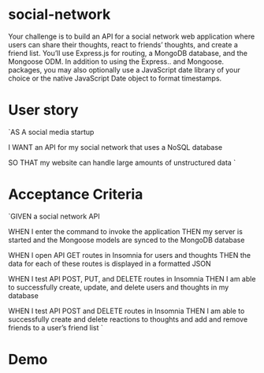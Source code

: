 # social-network
Your challenge is to build an API for a social network web application where users can share their thoughts, react to friends’ thoughts, and create a friend list. You’ll use Express.js for routing, a MongoDB database, and the Mongoose ODM. In addition to using the Express.. and Mongoose. packages, you may also optionally use a JavaScript date library of your choice or the native JavaScript Date object to format timestamps.

# User story
`AS A social media startup

I WANT an API for my social network that uses a NoSQL database

SO THAT my website can handle large amounts of unstructured data
`
# Acceptance Criteria
`GIVEN a social network API

WHEN I enter the command to invoke the application
THEN my server is started and the Mongoose models are synced to the MongoDB database

WHEN I open API GET routes in Insomnia for users and thoughts
THEN the data for each of these routes is displayed in a formatted JSON

WHEN I test API POST, PUT, and DELETE routes in Insomnia
THEN I am able to successfully create, update, and delete users and thoughts in my database

WHEN I test API POST and DELETE routes in Insomnia
THEN I am able to successfully create and delete reactions to thoughts and add and remove friends to a user’s friend list
`
# Demo
